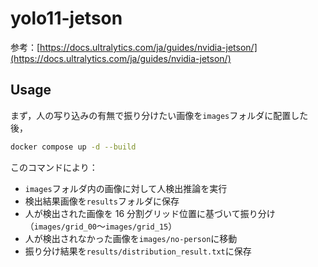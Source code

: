 # yolo11-jetson

参考：[https://docs.ultralytics.com/ja/guides/nvidia-jetson/](https://docs.ultralytics.com/ja/guides/nvidia-jetson/)

## Usage

まず，人の写り込みの有無で振り分けたい画像を`images`フォルダに配置した後，

```bash
docker compose up -d --build
```

このコマンドにより：

- `images`フォルダ内の画像に対して人検出推論を実行
- 検出結果画像を`results`フォルダに保存
- 人が検出された画像を 16 分割グリッド位置に基づいて振り分け（`images/grid_00`〜`images/grid_15`）
- 人が検出されなかった画像を`images/no-person`に移動
- 振り分け結果を`results/distribution_result.txt`に保存
